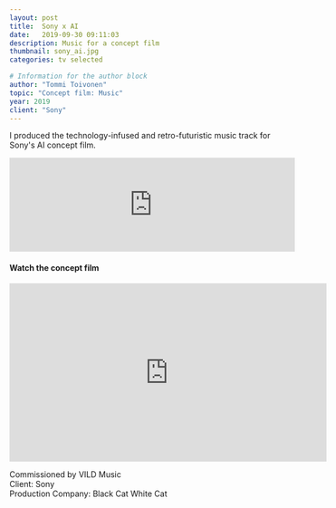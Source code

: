 ```yaml
---
layout: post
title:  Sony x AI
date:   2019-09-30 09:11:03
description: Music for a concept film
thumbnail: sony_ai.jpg
categories: tv selected

# Information for the author block
author: "Tommi Toivonen"
topic: "Concept film: Music"
year: 2019
client: "Sony"
---
```


I produced the technology-infused and retro-futuristic music track for Sony's AI concept film.

<iframe width="100%" height="166" scrolling="no" frameborder="no" allow="autoplay" src="https://w.soundcloud.com/player/?url=https%3A//api.soundcloud.com/tracks/756796828%3Fsecret_token%3Ds-Kd4ul&color=%2333cccc&auto_play=false&hide_related=false&show_comments=true&show_user=true&show_reposts=false&show_teaser=true"></iframe>

#### Watch the concept film

<div class="resp-container">
<iframe class="resp-iframe" width="560" height="315" src="https://www.youtube.com/embed/qcHH8Da--Ew" frameborder="0" allow="accelerometer; autoplay; encrypted-media; gyroscope; picture-in-picture" allowfullscreen></iframe>
</div>

Commissioned by VILD Music  
Client: Sony  
Production Company: Black Cat White Cat
